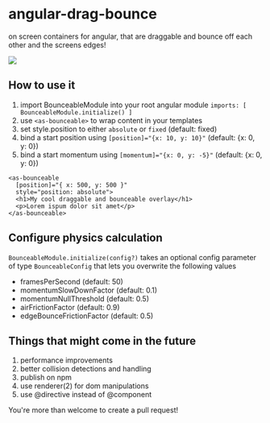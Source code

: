 # angular-drag-bounce
on screen containers for angular, that are draggable and bounce off each other and the screens edges!

<img src="https://media.giphy.com/media/3oKIPqAIpzziVWE1nG/giphy.gif">

## How to use it

1. import BounceableModule into your root angular module `imports: [ BounceableModule.initialize() ]`
2. use `<as-bounceable>` to wrap content in your templates
3. set style.position to either `absolute` or `fixed` (default: fixed)
4. bind a start position using `[position]="{x: 10, y: 10}"` (default: {x: 0, y: 0})
5. bind a start momentum using `[momentum]="{x: 0, y: -5}"` (default: {x: 0, y: 0})

```
<as-bounceable
  [position]="{ x: 500, y: 500 }"
  style="position: absolute">
  <h1>My cool draggable and bounceable overlay</h1>
  <p>Lorem ispum dolor sit amet</p>
</as-bounceable>
```

## Configure physics calculation
`BounceableModule.initialize(config?)` takes an optional config parameter of type `BounceableConfig` that lets you overwrite the following values
- framesPerSecond (default: 50)
- momentumSlowDownFactor (default: 0.1)
- momentumNullThreshold (default: 0.5)
- airFrictionFactor (default: 0.9)
- edgeBounceFrictionFactor (default: 0.5)

## Things that might come in the future
1. performance improvements
2. better collision detections and handling
3. publish on npm
4. use renderer(2) for dom manipulations
5. use @directive instead of @component

You're more than welcome to create a pull request!
